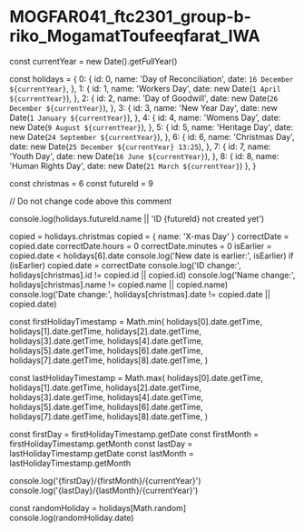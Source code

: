 # MOGFAR041_ftc2301_group-b-riko_MogamatToufeeqfarat_IWA
const currentYear = new Date().getFullYear()

const holidays = {
    0: {
        id: 0,
        name: 'Day of Reconciliation',
        date: `16 December ${currentYear}`,
    },
    1: {
        id: 1,
        name: 'Workers Day',
        date: new Date(`1 April ${currentYear}`),
    },
    2: {
        id: 2,
        name: 'Day of Goodwill',
        date: new Date(`26 December ${currentYear}`),
    },
    3: {
        id: 3,
        name: 'New Year Day',
        date: new Date(`1 January ${currentYear}`),
    },
    4: {
        id: 4,
        name: 'Womens Day',
        date: new Date(`9 August ${currentYear}`),
    },
    5: {
        id: 5,
        name: 'Heritage Day',
        date: new Date(`24 September ${currentYear}`),
    },
    6: {
        id: 6,
        name: 'Christmas Day',
        date: new Date(`25 December ${currentYear} 13:25`),
    },
    7: {
        id: 7,
        name: 'Youth Day',
        date: new Date(`16 June ${currentYear}`),
    },
    8: {
        id: 8,
        name: 'Human Rights Day',
        date: new Date(`21 March ${currentYear}`)
    },
}

const christmas = 6
const futureId = 9

// Do not change code above this comment

console.log(holidays.futureId.name || 'ID {futureId} not created yet')

copied = holidays.christmas
copied = { name: 'X-mas Day' }
correctDate = copied.date
correctDate.hours = 0
correctDate.minutes = 0
isEarlier = copied.date < holidays[6].date
console.log('New date is earlier:', isEarlier)
if (isEarlier) copied.date = correctDate
console.log('ID change:', holidays[christmas].id != copied.id || copied.id)
console.log('Name change:', holidays[christmas].name != copied.name || copied.name)
console.log('Date change:', holidays[christmas].date != copied.date || copied.date)

const firstHolidayTimestamp = Math.min(
    holidays[0].date.getTime,
    holidays[1].date.getTime,
    holidays[2].date.getTime,
    holidays[3].date.getTime,
    holidays[4].date.getTime,
    holidays[5].date.getTime,
    holidays[6].date.getTime,
    holidays[7].date.getTime,
    holidays[8].date.getTime,
)

const lastHolidayTimestamp = Math.max(
    holidays[0].date.getTime,
    holidays[1].date.getTime,
    holidays[2].date.getTime,
    holidays[3].date.getTime,
    holidays[4].date.getTime,
    holidays[5].date.getTime,
    holidays[6].date.getTime,
    holidays[7].date.getTime,
    holidays[8].date.getTime,
)

const firstDay = firstHolidayTimestamp.getDate
const firstMonth = firstHolidayTimestamp.getMonth
const lastDay = lastHolidayTimestamp.getDate
const lastMonth = lastHolidayTimestamp.getMonth

console.log('{firstDay}/{firstMonth}/{currentYear}')
console.log('{lastDay}/{lastMonth}/{currentYear}')

const randomHoliday = holidays[Math.random]
console.log(randomHoliday.date)